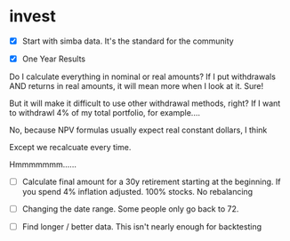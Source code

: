 # invest

- [x] Start with simba data. It's the standard for the community
- [x] One Year Results


Do I calculate everything in nominal or real amounts? If I put withdrawals AND returns in real amounts, it will mean more when I look at it. Sure!

But it will make it difficult to use other withdrawal methods, right? If I want to withdrawl 4% of my total portfolio, for example....

No, because NPV formulas usually expect real constant dollars, I think

Except we recalcuate every time.

Hmmmmmmm......



- [ ] Calculate final amount for a 30y retirement starting at the beginning. If you spend 4% inflation adjusted. 100% stocks. No rebalancing
- [ ] Changing the date range. Some people only go back to 72.

- [ ] Find longer / better data. This isn't nearly enough for backtesting